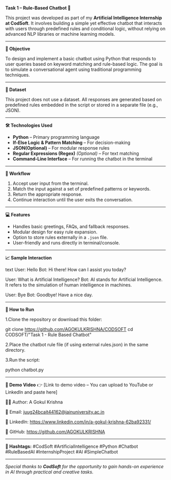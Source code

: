 **Task 1 – Rule-Based Chatbot 🤖**

This project was developed as part of my **Artificial Intelligence Internship at CodSoft**. It involves building a simple yet effective chatbot that interacts with users through predefined rules and conditional logic, without relying on advanced NLP libraries or machine learning models.

---

**🎯 Objective**

To design and implement a basic chatbot using Python that responds to user queries based on keyword matching and rule-based logic. The goal is to simulate a conversational agent using traditional programming techniques.

---

**📂 Dataset**

This project does not use a dataset. All responses are generated based on predefined rules embedded in the script or stored in a separate file (e.g., JSON).

---

**🛠 Technologies Used**

- **Python** – Primary programming language
- **If-Else Logic & Pattern Matching** – For decision-making
- **JSON(Optional)** – For modular response rules
- **Regular Expressions (Regex)** *(Optional)* – For text matching
- **Command-Line Interface** – For running the chatbot in the terminal

---

**🔄 Workflow**

1. Accept user input from the terminal.
2. Match the input against a set of predefined patterns or keywords.
3. Return the appropriate response.
4. Continue interaction until the user exits the conversation.

---

**💻 Features**

- Handles basic greetings, FAQs, and fallback responses.
- Modular design for easy rule expansion.
- Option to store rules externally in a `.json` file.
- User-friendly and runs directly in terminal/console.

---

**📈 Sample Interaction**

text
User: Hello
Bot: Hi there! How can I assist you today?

User: What is Artificial Intelligence?
Bot: AI stands for Artificial Intelligence. It refers to the simulation of human intelligence in machines.

User: Bye
Bot: Goodbye! Have a nice day.

---------------

**🚀 How to Run**

1.Clone the repository or download this folder:

git clone https://github.com/AGOKULKRISHNA/CODSOFT
cd CODSOFT/"Task 1 - Rule Based Chatbot"

2.Place the chatbot rule file (if using external rules.json) in the same directory.

3.Run the script:

python chatbot.py

----------------

**🎥 Demo Video**
👉 [Link to demo video – You can upload to YouTube or LinkedIn and paste here]

👨‍💻 Author: A Gokul Krishna

📧 Email: juug24bcait44162@jainuniversity.ac.in

🔗 LinkedIn: https://www.linkedin.com/in/a-gokul-krishna-62ba92331/

🐙 GitHub: https://github.com/AGOKULKRISHNA

-------------

**🔖 Hashtags:**
#CodSoft #ArtificialIntelligence #Python #Chatbot #RuleBasedAI #InternshipProject #AI #SimpleChatbot

--------------

*Special thanks to **CodSoft** for the opportunity to gain hands-on experience in AI through practical and creative tasks.*

